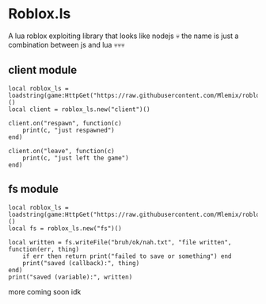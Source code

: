 # Roblox.ls
A lua roblox exploiting library that looks like nodejs 💀
the name is just a combination between js and lua 💀💀💀

## client module
```
local roblox_ls = loadstring(game:HttpGet("https://raw.githubusercontent.com/Mlemix/roblox.ls/main/init.lua"))()
local client = roblox_ls.new("client")()

client.on("respawn", function(c)
    print(c, "just respawned")
end)

client.on("leave", function(c)
    print(c, "just left the game")
end)
```

## fs module
```
local roblox_ls = loadstring(game:HttpGet("https://raw.githubusercontent.com/Mlemix/roblox.ls/main/init.lua"))()
local fs = roblox_ls.new("fs")()

local written = fs.writeFile("bruh/ok/nah.txt", "file written", function(err, thing)
    if err then return print("failed to save or something") end
    print("saved (callback):", thing)
end)
print("saved (variable):", written)
```

more coming soon idk
